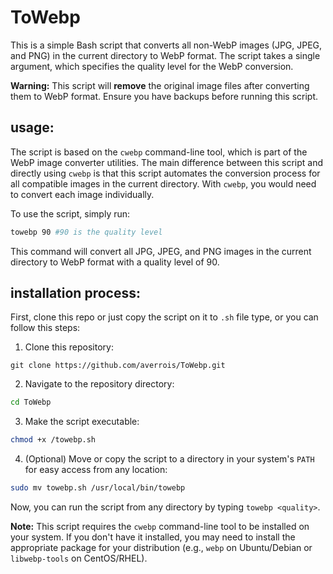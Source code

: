 # ToWebp

This is a simple Bash script that converts all non-WebP images (JPG, JPEG, and PNG) in the current directory to WebP format. The script takes a single argument, which specifies the quality level for the WebP conversion.

**Warning:** This script will **remove** the original image files after converting them to WebP format. Ensure you have backups before running this script.

## usage:

The script is based on the `cwebp` command-line tool, which is part of the WebP image converter utilities. The main difference between this script and directly using `cwebp` is that this script automates the conversion process for all compatible images in the current directory. With `cwebp`, you would need to convert each image individually.

To use the script, simply run:

``` sh
towebp 90 #90 is the quality level
```

This command will convert all JPG, JPEG, and PNG images in the current directory to WebP format with a quality level of 90.
## installation process:

First, clone this repo or just copy the script on it to `.sh` file type,  or you can follow this steps:

1. Clone this repository:

```
git clone https://github.com/averrois/ToWebp.git
```

2. Navigate to the repository directory:

``` sh
cd ToWebp
```

3. Make the script executable:

``` sh
chmod +x /towebp.sh
```

4. (Optional) Move or copy the script to a directory in your system's `PATH` for easy access from any location:

``` sh
sudo mv towebp.sh /usr/local/bin/towebp
```


Now, you can run the script from any directory by typing `towebp <quality>`.

**Note:** This script requires the `cwebp` command-line tool to be installed on your system. If you don't have it installed, you may need to install the appropriate package for your distribution (e.g., `webp` on Ubuntu/Debian or `libwebp-tools` on CentOS/RHEL).
